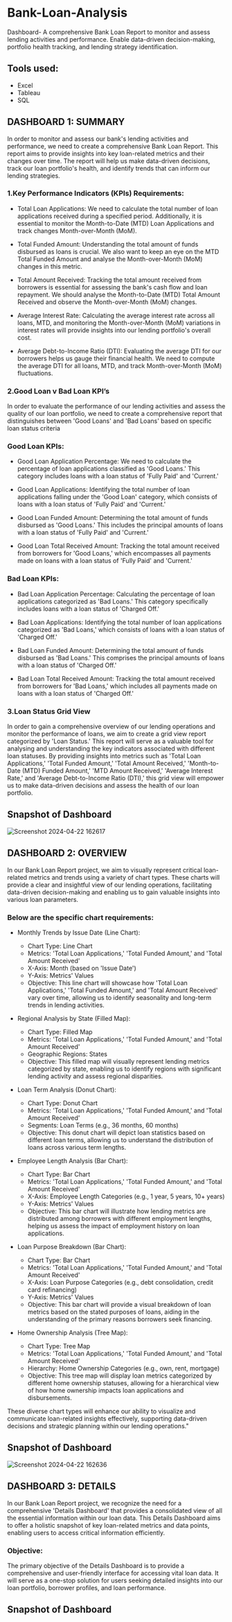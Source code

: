 # Bank-Loan-Analysis

Dashboard-
A comprehensive Bank Loan Report to monitor and assess lending activities and performance.
Enable data-driven decision-making, portfolio health tracking, and lending strategy identification.

## Tools used:
- Excel
- Tableau
- SQL

## DASHBOARD 1: SUMMARY
In order to monitor and assess our bank's lending activities and performance, we need to create a comprehensive Bank Loan Report. This report aims to provide insights into key loan-related metrics and their changes over time. The report will help us make data-driven decisions, track our loan portfolio's health, and identify trends that can inform our lending strategies.

### 1.Key Performance Indicators (KPIs) Requirements:

- Total Loan Applications: We need to calculate the total number of loan applications received during a specified period. Additionally, it is essential to monitor the Month-to-Date (MTD) Loan Applications and track changes Month-over-Month (MoM).

- Total Funded Amount: Understanding the total amount of funds disbursed as loans is crucial. We also want to keep an eye on the MTD Total Funded Amount and analyse the Month-over-Month (MoM) changes in this metric.

- Total Amount Received: Tracking the total amount received from borrowers is essential for assessing the bank's cash flow and loan repayment. We should analyse the Month-to-Date (MTD) Total Amount Received and observe the Month-over-Month (MoM) changes.

- Average Interest Rate: Calculating the average interest rate across all loans, MTD, and monitoring the Month-over-Month (MoM) variations in interest rates will provide insights into our lending portfolio's overall cost.

- Average Debt-to-Income Ratio (DTI): Evaluating the average DTI for our borrowers helps us gauge their financial health. We need to compute the average DTI for all loans, MTD, and track Month-over-Month (MoM) fluctuations.

### 2.Good Loan v Bad Loan KPI’s
In order to evaluate the performance of our lending activities and assess the quality of our loan portfolio, we need to create a comprehensive report that distinguishes between 'Good Loans' and 'Bad Loans' based on specific loan status criteria

### Good Loan KPIs:
- Good Loan Application Percentage: We need to calculate the percentage of loan applications classified as 'Good Loans.' This category includes loans with a loan status of 'Fully Paid' and 'Current.'

- Good Loan Applications: Identifying the total number of loan applications falling under the 'Good Loan' category, which consists of loans with a loan status of 'Fully Paid' and 'Current.'

- Good Loan Funded Amount: Determining the total amount of funds disbursed as 'Good Loans.' This includes the principal amounts of loans with a loan status of 'Fully Paid' and 'Current.'

- Good Loan Total Received Amount: Tracking the total amount received from borrowers for 'Good Loans,' which encompasses all payments made on loans with a loan status of 'Fully Paid' and 'Current.'

### Bad Loan KPIs:
- Bad Loan Application Percentage: Calculating the percentage of loan applications categorized as 'Bad Loans.' This category specifically includes loans with a loan status of 'Charged Off.'

- Bad Loan Applications: Identifying the total number of loan applications categorized as 'Bad Loans,' which consists of loans with a loan status of 'Charged Off.'

- Bad Loan Funded Amount: Determining the total amount of funds disbursed as 'Bad Loans.' This comprises the principal amounts of loans with a loan status of 'Charged Off.'

- Bad Loan Total Received Amount: Tracking the total amount received from borrowers for 'Bad Loans,' which includes all payments made on loans with a loan status of 'Charged Off.'

### 3.Loan Status Grid View
In order to gain a comprehensive overview of our lending operations and monitor the performance of loans, we aim to create a grid view report categorized by 'Loan Status.' This report will serve as a valuable tool for analysing and understanding the key indicators associated with different loan statuses. By providing insights into metrics such as 'Total Loan Applications,' 'Total Funded Amount,' 'Total Amount Received,' 'Month-to-Date (MTD) Funded Amount,' 'MTD Amount Received,' 'Average Interest Rate,' and 'Average Debt-to-Income Ratio (DTI),' this grid view will empower us to make data-driven decisions and assess the health of our loan portfolio.

## Snapshot of Dashboard

![Screenshot 2024-04-22 162617](https://github.com/Laasikayasalapu0105/Bank-Loan-Analysis/assets/167681389/2f1c6d90-bc59-4d13-abbc-313735a952ac)


## DASHBOARD 2: OVERVIEW

In our Bank Loan Report project, we aim to visually represent critical loan-related metrics and trends using a variety of chart types. These charts will provide a clear and insightful view of our lending operations, facilitating data-driven decision-making and enabling us to gain valuable insights into various loan parameters. 

### Below are the specific chart requirements:
- Monthly Trends by Issue Date (Line Chart):
  - Chart Type: Line Chart
  - Metrics: 'Total Loan Applications,' 'Total Funded Amount,' and 'Total Amount Received'
  - X-Axis: Month (based on 'Issue Date')
  - Y-Axis: Metrics' Values
  - Objective: This line chart will showcase how 'Total Loan Applications,' 'Total Funded Amount,' and 'Total Amount Received' vary over time, allowing us to identify seasonality and long-term trends in lending activities.

- Regional Analysis by State (Filled Map):
  - Chart Type: Filled Map
  - Metrics: 'Total Loan Applications,' 'Total Funded Amount,' and 'Total Amount Received'
  - Geographic Regions: States
  - Objective: This filled map will visually represent lending metrics categorized by state, enabling us to identify regions with significant lending activity and assess regional disparities.

- Loan Term Analysis (Donut Chart):
  - Chart Type: Donut Chart
  - Metrics: 'Total Loan Applications,' 'Total Funded Amount,' and 'Total Amount Received'
  - Segments: Loan Terms (e.g., 36 months, 60 months)
  - Objective: This donut chart will depict loan statistics based on different loan terms, allowing us to understand the distribution of loans across various term lengths.

- Employee Length Analysis (Bar Chart):
  - Chart Type: Bar Chart
  - Metrics: 'Total Loan Applications,' 'Total Funded Amount,' and 'Total Amount Received'
  - X-Axis: Employee Length Categories (e.g., 1 year, 5 years, 10+ years)
  - Y-Axis: Metrics' Values
  - Objective: This bar chart will illustrate how lending metrics are distributed among borrowers with different employment lengths, helping us assess the impact of employment history on loan applications.

- Loan Purpose Breakdown (Bar Chart):
  - Chart Type: Bar Chart
  - Metrics: 'Total Loan Applications,' 'Total Funded Amount,' and 'Total Amount Received'
  - X-Axis: Loan Purpose Categories (e.g., debt consolidation, credit card refinancing)
  - Y-Axis: Metrics' Values
  - Objective: This bar chart will provide a visual breakdown of loan metrics based on the stated purposes of loans, aiding in the understanding of the primary reasons borrowers seek financing.

- Home Ownership Analysis (Tree Map):
  - Chart Type: Tree Map
  - Metrics: 'Total Loan Applications,' 'Total Funded Amount,' and 'Total Amount Received'
  - Hierarchy: Home Ownership Categories (e.g., own, rent, mortgage)
  - Objective: This tree map will display loan metrics categorized by different home ownership statuses, allowing for a hierarchical view of how home ownership impacts loan applications and disbursements.

These diverse chart types will enhance our ability to visualize and communicate loan-related insights effectively, supporting data-driven decisions and strategic planning within our lending operations."

## Snapshot of Dashboard

![Screenshot 2024-04-22 162636](https://github.com/Laasikayasalapu0105/Bank-Loan-Analysis/assets/167681389/3b87e278-d3f8-4924-82b3-c08c690e2b8b)


##  DASHBOARD 3: DETAILS
In our Bank Loan Report project, we recognize the need for a comprehensive 'Details Dashboard' that provides a consolidated view of all the essential information within our loan data. This Details Dashboard aims to offer a holistic snapshot of key loan-related metrics and data points, enabling users to access critical information efficiently.

### Objective:
The primary objective of the Details Dashboard is to provide a comprehensive and user-friendly interface for accessing vital loan data. It will serve as a one-stop solution for users seeking detailed insights into our loan portfolio, borrower profiles, and loan performance.

## Snapshot of Dashboard
